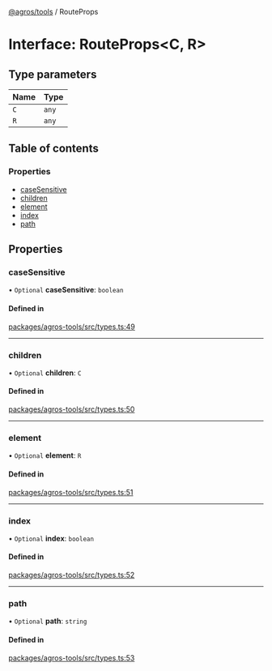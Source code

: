 [@agros/tools](../index.md) / RouteProps

# Interface: RouteProps<C, R\>

## Type parameters

| Name | Type |
| :------ | :------ |
| `C` | `any` |
| `R` | `any` |

## Table of contents

### Properties

- [caseSensitive](RouteProps.md#casesensitive)
- [children](RouteProps.md#children)
- [element](RouteProps.md#element)
- [index](RouteProps.md#index)
- [path](RouteProps.md#path)

## Properties

### <a id="casesensitive" name="casesensitive"></a> caseSensitive

• `Optional` **caseSensitive**: `boolean`

#### Defined in

[packages/agros-tools/src/types.ts:49](https://github.com/agrosjs/agros/blob/b4c49b1/packages/agros-tools/src/types.ts#L49)

___

### <a id="children" name="children"></a> children

• `Optional` **children**: `C`

#### Defined in

[packages/agros-tools/src/types.ts:50](https://github.com/agrosjs/agros/blob/b4c49b1/packages/agros-tools/src/types.ts#L50)

___

### <a id="element" name="element"></a> element

• `Optional` **element**: `R`

#### Defined in

[packages/agros-tools/src/types.ts:51](https://github.com/agrosjs/agros/blob/b4c49b1/packages/agros-tools/src/types.ts#L51)

___

### <a id="index" name="index"></a> index

• `Optional` **index**: `boolean`

#### Defined in

[packages/agros-tools/src/types.ts:52](https://github.com/agrosjs/agros/blob/b4c49b1/packages/agros-tools/src/types.ts#L52)

___

### <a id="path" name="path"></a> path

• `Optional` **path**: `string`

#### Defined in

[packages/agros-tools/src/types.ts:53](https://github.com/agrosjs/agros/blob/b4c49b1/packages/agros-tools/src/types.ts#L53)
